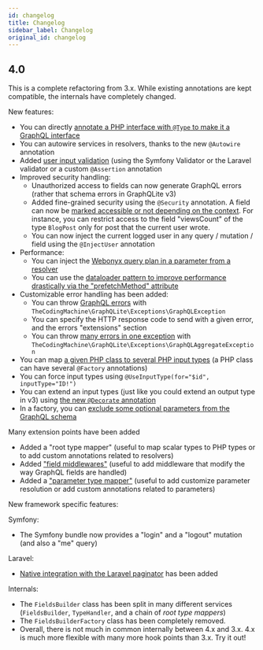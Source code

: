 ```yaml
---
id: changelog
title: Changelog
sidebar_label: Changelog
original_id: changelog
---
```


## 4.0

This is a complete refactoring from 3.x. While existing annotations are kept compatible, the internals have completely
changed.

New features:

- You can directly [annotate a PHP interface with `@Type` to make it a GraphQL interface](inheritance-interfaces.md#mapping-interfaces)
- You can autowire services in resolvers, thanks to the new `@Autowire` annotation
- Added [user input validation](validation.md) (using the Symfony Validator or the Laravel validator or a custom `@Assertion` annotation
- Improved security handling:
  - Unauthorized access to fields can now generate GraphQL errors (rather that schema errors in GraphQLite v3)
  - Added fine-grained security using the `@Security` annotation. A field can now be [marked accessible or not depending on the context](fine-grained-security.md).
    For instance, you can restrict access to the field "viewsCount" of the type `BlogPost` only for post that the current user wrote.
  - You can now inject the current logged user in any query / mutation / field using the `@InjectUser` annotation
- Performance:
  - You can inject the [Webonyx query plan in a parameter from a resolver](query_plan.md)
  - You can use the [dataloader pattern to improve performance drastically via the "prefetchMethod" attribute](prefetch_method.md)
- Customizable error handling has been added:
  - You can throw [GraphQL errors](error_handling.md) with `TheCodingMachine\GraphQLite\Exceptions\GraphQLException`
  - You can specify the HTTP response code to send with a given error, and the errors "extensions" section 
  - You can throw [many errors in one exception](error_handling.md#many-errors-for-one-exception) with `TheCodingMachine\GraphQLite\Exceptions\GraphQLAggregateException` 
- You can map [a given PHP class to several PHP input types](input_types.md#declaring-several-input-types-for-the-same-php-class) (a PHP class can have several `@Factory` annotations)
- You can force input types using `@UseInputType(for="$id", inputType="ID!")`
- You can extend an input types (just like you could extend an output type in v3) using [the new `@Decorate` annotation](extend_input_type.md)
- In a factory, you can [exclude some optional parameters from the GraphQL schema](input_types#ignoring-some-parameters)


Many extension points have been added 

- Added a "root type mapper" (useful to map scalar types to PHP types or to add custom annotations related to resolvers)
- Added ["field middlewares"](field_middlewares.md) (useful to add middleware that modify the way GraphQL fields are handled)
- Added a ["parameter type mapper"](argument_resolving.md) (useful to add customize parameter resolution or add custom annotations related to parameters)

New framework specific features:

Symfony:

- The Symfony bundle now provides a "login" and a "logout" mutation (and also a "me" query)

Laravel:

- [Native integration with the Laravel paginator](laravel-package-advanced.md#support-for-pagination) has been added

Internals:

- The `FieldsBuilder` class has been split in many different services (`FieldsBuilder`, `TypeHandler`, and a 
  chain of *root type mappers*)
- The `FieldsBuilderFactory` class has been completely removed.
- Overall, there is not much in common internally between 4.x and 3.x. 4.x is much more flexible with many more hook points
  than 3.x. Try it out!

